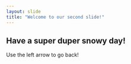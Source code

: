 ```yaml
---
layout: slide
title: "Welcome to our second slide!"
---
```

## Have a super duper snowy day!
Use the left arrow to go back!
